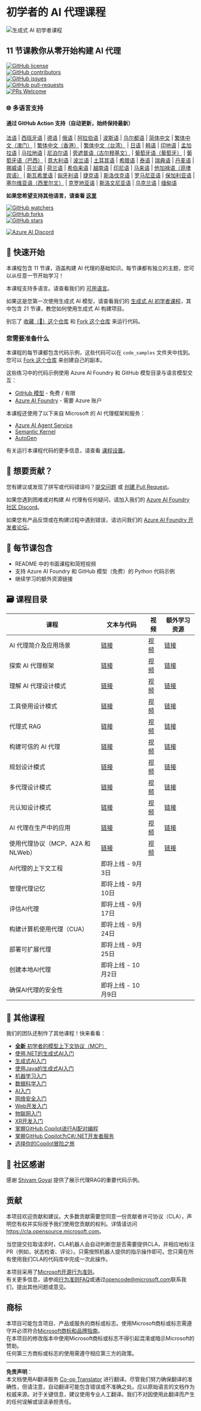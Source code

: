 <!--
CO_OP_TRANSLATOR_METADATA:
{
  "original_hash": "8f3948406cdc270629653d7f92808bf5",
  "translation_date": "2025-08-28T09:02:04+00:00",
  "source_file": "README.md",
  "language_code": "zh"
}
-->
# 初学者的 AI 代理课程

![生成式 AI 初学者课程](../../translated_images/repo-thumbnailv2.06f4a48036fde647f6ba4eb19f5651babe59bb30e972748afb349e47725d7601.zh.png)

## 11 节课教你从零开始构建 AI 代理

[![GitHub license](https://img.shields.io/github/license/microsoft/ai-agents-for-beginners.svg)](https://github.com/microsoft/ai-agents-for-beginners/blob/master/LICENSE?WT.mc_id=academic-105485-koreyst)  
[![GitHub contributors](https://img.shields.io/github/contributors/microsoft/ai-agents-for-beginners.svg)](https://GitHub.com/microsoft/ai-agents-for-beginners/graphs/contributors/?WT.mc_id=academic-105485-koreyst)  
[![GitHub issues](https://img.shields.io/github/issues/microsoft/ai-agents-for-beginners.svg)](https://GitHub.com/microsoft/ai-agents-for-beginners/issues/?WT.mc_id=academic-105485-koreyst)  
[![GitHub pull-requests](https://img.shields.io/github/issues-pr/microsoft/ai-agents-for-beginners.svg)](https://GitHub.com/microsoft/ai-agents-for-beginners/pulls/?WT.mc_id=academic-105485-koreyst)  
[![PRs Welcome](https://img.shields.io/badge/PRs-welcome-brightgreen.svg?style=flat-square)](http://makeapullrequest.com?WT.mc_id=academic-105485-koreyst)

### 🌐 多语言支持

#### 通过 GitHub Action 支持（自动更新，始终保持最新）

[法语](../fr/README.md) | [西班牙语](../es/README.md) | [德语](../de/README.md) | [俄语](../ru/README.md) | [阿拉伯语](../ar/README.md) | [波斯语](../fa/README.md) | [乌尔都语](../ur/README.md) | [简体中文](./README.md) | [繁体中文（澳门）](../mo/README.md) | [繁体中文（香港）](../hk/README.md) | [繁体中文（台湾）](../tw/README.md) | [日语](../ja/README.md) | [韩语](../ko/README.md) | [印地语](../hi/README.md) | [孟加拉语](../bn/README.md) | [马拉地语](../mr/README.md) | [尼泊尔语](../ne/README.md) | [旁遮普语（古尔穆基文）](../pa/README.md) | [葡萄牙语（葡萄牙）](../pt/README.md) | [葡萄牙语（巴西）](../br/README.md) | [意大利语](../it/README.md) | [波兰语](../pl/README.md) | [土耳其语](../tr/README.md) | [希腊语](../el/README.md) | [泰语](../th/README.md) | [瑞典语](../sv/README.md) | [丹麦语](../da/README.md) | [挪威语](../no/README.md) | [芬兰语](../fi/README.md) | [荷兰语](../nl/README.md) | [希伯来语](../he/README.md) | [越南语](../vi/README.md) | [印尼语](../id/README.md) | [马来语](../ms/README.md) | [他加禄语（菲律宾语）](../tl/README.md) | [斯瓦希里语](../sw/README.md) | [匈牙利语](../hu/README.md) | [捷克语](../cs/README.md) | [斯洛伐克语](../sk/README.md) | [罗马尼亚语](../ro/README.md) | [保加利亚语](../bg/README.md) | [塞尔维亚语（西里尔文）](../sr/README.md) | [克罗地亚语](../hr/README.md) | [斯洛文尼亚语](../sl/README.md) | [乌克兰语](../uk/README.md) | [缅甸语](../my/README.md)

**如果您希望支持其他语言，请查看 [这里](https://github.com/Azure/co-op-translator/blob/main/getting_started/supported-languages.md)**

[![GitHub watchers](https://img.shields.io/github/watchers/microsoft/ai-agents-for-beginners.svg?style=social&label=Watch)](https://GitHub.com/microsoft/ai-agents-for-beginners/watchers/?WT.mc_id=academic-105485-koreyst)  
[![GitHub forks](https://img.shields.io/github/forks/microsoft/ai-agents-for-beginners.svg?style=social&label=Fork)](https://GitHub.com/microsoft/ai-agents-for-beginners/network/?WT.mc_id=academic-105485-koreyst)  
[![GitHub stars](https://img.shields.io/github/stars/microsoft/ai-agents-for-beginners.svg?style=social&label=Star)](https://GitHub.com/microsoft/ai-agents-for-beginners/stargazers/?WT.mc_id=academic-105485-koreyst)

[![Azure AI Discord](https://dcbadge.limes.pink/api/server/kzRShWzttr)](https://discord.gg/kzRShWzttr)

## 🌱 快速开始

本课程包含 11 节课，涵盖构建 AI 代理的基础知识。每节课都有独立的主题，您可以从任意一节开始学习！

本课程支持多语言。请查看我们的 [可用语言](../..)。

如果这是您第一次使用生成式 AI 模型，请查看我们的 [生成式 AI 初学者课程](https://aka.ms/genai-beginners)，其中包含 21 节课，教您如何使用生成式 AI 构建项目。

别忘了 [收藏（🌟）这个仓库](https://docs.github.com/en/get-started/exploring-projects-on-github/saving-repositories-with-stars?WT.mc_id=academic-105485-koreyst) 和 [Fork 这个仓库](https://github.com/microsoft/ai-agents-for-beginners/fork) 来运行代码。

### 您需要准备什么

本课程的每节课都包含代码示例，这些代码可以在 `code_samples` 文件夹中找到。您可以 [Fork 这个仓库](https://github.com/microsoft/ai-agents-for-beginners/fork) 来创建自己的副本。

这些练习中的代码示例使用 Azure AI Foundry 和 GitHub 模型目录与语言模型交互：

- [GitHub 模型](https://aka.ms/ai-agents-beginners/github-models) - 免费 / 有限
- [Azure AI Foundry](https://aka.ms/ai-agents-beginners/ai-foundry) - 需要 Azure 账户

本课程还使用了以下来自 Microsoft 的 AI 代理框架和服务：

- [Azure AI Agent Service](https://aka.ms/ai-agents-beginners/ai-agent-service)  
- [Semantic Kernel](https://aka.ms/ai-agents-beginners/semantic-kernel)  
- [AutoGen](https://aka.ms/ai-agents/autogen)  

有关运行本课程代码的更多信息，请查看 [课程设置](./00-course-setup/README.md)。

## 🙏 想要贡献？

您有建议或发现了拼写或代码错误吗？[提交问题](https://github.com/microsoft/ai-agents-for-beginners/issues?WT.mc_id=academic-105485-koreyst) 或 [创建 Pull Request](https://github.com/microsoft/ai-agents-for-beginners/pulls?WT.mc_id=academic-105485-koreyst)。

如果您遇到困难或对构建 AI 代理有任何疑问，请加入我们的 [Azure AI Foundry 社区 Discord](https://discord.gg/kzRShWzttr)。

如果您有产品反馈或在构建过程中遇到错误，请访问我们的 [Azure AI Foundry 开发者论坛](https://aka.ms/azureaifoundry/forum)。

## 📂 每节课包含

- README 中的书面课程和简短视频
- 支持 Azure AI Foundry 和 GitHub 模型（免费）的 Python 代码示例
- 继续学习的额外资源链接

## 🗃️ 课程目录

| **课程**                                     | **文本与代码**                                    | **视频**                                                  | **额外学习资源**                                                                     |
|----------------------------------------------|----------------------------------------------------|------------------------------------------------------------|----------------------------------------------------------------------------------------|
| AI 代理简介及应用场景                        | [链接](./01-intro-to-ai-agents/README.md)          | [视频](https://youtu.be/3zgm60bXmQk?si=z8QygFvYQv-9WtO1)    | [链接](https://aka.ms/ai-agents-beginners/collection?WT.mc_id=academic-105485-koreyst) |
| 探索 AI 代理框架                             | [链接](./02-explore-agentic-frameworks/README.md)  | [视频](https://youtu.be/ODwF-EZo_O8?si=Vawth4hzVaHv-u0H)    | [链接](https://aka.ms/ai-agents-beginners/collection?WT.mc_id=academic-105485-koreyst) |
| 理解 AI 代理设计模式                         | [链接](./03-agentic-design-patterns/README.md)     | [视频](https://youtu.be/m9lM8qqoOEA?si=BIzHwzstTPL8o9GF)    | [链接](https://aka.ms/ai-agents-beginners/collection?WT.mc_id=academic-105485-koreyst) |
| 工具使用设计模式                             | [链接](./04-tool-use/README.md)                    | [视频](https://youtu.be/vieRiPRx-gI?si=2z6O2Xu2cu_Jz46N)    | [链接](https://aka.ms/ai-agents-beginners/collection?WT.mc_id=academic-105485-koreyst) |
| 代理式 RAG                                   | [链接](./05-agentic-rag/README.md)                 | [视频](https://youtu.be/WcjAARvdL7I?si=gKPWsQpKiIlDH9A3)    | [链接](https://aka.ms/ai-agents-beginners/collection?WT.mc_id=academic-105485-koreyst) |
| 构建可信的 AI 代理                           | [链接](./06-building-trustworthy-agents/README.md) | [视频](https://youtu.be/iZKkMEGBCUQ?si=jZjpiMnGFOE9L8OK)    | [链接](https://aka.ms/ai-agents-beginners/collection?WT.mc_id=academic-105485-koreyst) |
| 规划设计模式                                 | [链接](./07-planning-design/README.md)             | [视频](https://youtu.be/kPfJ2BrBCMY?si=6SC_iv_E5-mzucnC)    | [链接](https://aka.ms/ai-agents-beginners/collection?WT.mc_id=academic-105485-koreyst) |
| 多代理设计模式                               | [链接](./08-multi-agent/README.md)                 | [视频](https://youtu.be/V6HpE9hZEx0?si=rMgDhEu7wXo2uo6g)    | [链接](https://aka.ms/ai-agents-beginners/collection?WT.mc_id=academic-105485-koreyst) |
| 元认知设计模式                               | [链接](./09-metacognition/README.md)               | [视频](https://youtu.be/His9R6gw6Ec?si=8gck6vvdSNCt6OcF)    | [链接](https://aka.ms/ai-agents-beginners/collection?WT.mc_id=academic-105485-koreyst) |
| AI 代理在生产中的应用                        | [链接](./10-ai-agents-production/README.md)        | [视频](https://youtu.be/l4TP6IyJxmQ?si=31dnhexRo6yLRJDl)    | [链接](https://aka.ms/ai-agents-beginners/collection?WT.mc_id=academic-105485-koreyst) |
| 使用代理协议（MCP、A2A 和 NLWeb）            | [链接](./11-agentic-protocols/README.md)           | [视频](https://youtu.be/X-Dh9R3Opn8)                        | [链接](https://aka.ms/ai-agents-beginners/collection?WT.mc_id=academic-105485-koreyst) |
| AI代理的上下文工程            | 即将上线 - 9月3日                             |                                                            |                                                                                        |
| 管理代理记忆                      | 即将上线 - 9月10日                            |                                                            |                                                                                        |
| 评估AI代理                         | 即将上线 - 9月17日                            |                                                            |                                                                                        |
| 构建计算机使用代理（CUA）           | 即将上线 - 9月24日                            |                                                            |                                                                                        |
| 部署可扩展代理                    | 即将上线 - 9月25日                            |                                                            |                                                                                        |
| 创建本地AI代理                     | 即将上线 - 10月2日                               |                                                            |                                                                                        |
| 确保AI代理的安全性                           | 即将上线 - 10月9日                               |                                                            |                                                                                        |

## 🎒 其他课程

我们的团队还制作了其他课程！快来看看：

- [**全新** 初学者的模型上下文协议（MCP）](https://github.com/microsoft/mcp-for-beginners?WT.mc_id=academic-105485-koreyst)
- [使用.NET的生成式AI入门](https://github.com/microsoft/Generative-AI-for-beginners-dotnet?WT.mc_id=academic-105485-koreyst)
- [生成式AI入门](https://github.com/microsoft/generative-ai-for-beginners?WT.mc_id=academic-105485-koreyst)
- [使用Java的生成式AI入门](https://github.com/microsoft/generative-ai-for-beginners-java?WT.mc_id=academic-105485-koreyst)
- [机器学习入门](https://aka.ms/ml-beginners?WT.mc_id=academic-105485-koreyst)
- [数据科学入门](https://aka.ms/datascience-beginners?WT.mc_id=academic-105485-koreyst)
- [AI入门](https://aka.ms/ai-beginners?WT.mc_id=academic-105485-koreyst)
- [网络安全入门](https://github.com/microsoft/Security-101??WT.mc_id=academic-96948-sayoung)
- [Web开发入门](https://aka.ms/webdev-beginners?WT.mc_id=academic-105485-koreyst)
- [物联网入门](https://aka.ms/iot-beginners?WT.mc_id=academic-105485-koreyst)
- [XR开发入门](https://github.com/microsoft/xr-development-for-beginners?WT.mc_id=academic-105485-koreyst)
- [掌握GitHub Copilot进行AI配对编程](https://aka.ms/GitHubCopilotAI?WT.mc_id=academic-105485-koreyst)
- [掌握GitHub Copilot为C#/.NET开发者服务](https://github.com/microsoft/mastering-github-copilot-for-dotnet-csharp-developers?WT.mc_id=academic-105485-koreyst)
- [选择你的Copilot冒险之旅](https://github.com/microsoft/CopilotAdventures?WT.mc_id=academic-105485-koreyst)

## 🌟 社区感谢

感谢 [Shivam Goyal](https://www.linkedin.com/in/shivam2003/) 提供了展示代理RAG的重要代码示例。

## 贡献

本项目欢迎贡献和建议。大多数贡献需要您同意一份贡献者许可协议（CLA），声明您有权并实际授予我们使用您贡献的权利。详情请访问  
<https://cla.opensource.microsoft.com>。

当您提交拉取请求时，CLA机器人会自动判断您是否需要提供CLA，并相应地标注PR（例如，状态检查、评论）。只需按照机器人提供的指示操作即可。您只需在所有使用我们CLA的代码库中完成一次此操作。

本项目采用了[Microsoft开源行为准则](https://opensource.microsoft.com/codeofconduct/)。  
有关更多信息，请参阅[行为准则FAQ](https://opensource.microsoft.com/codeofconduct/faq/)或通过[opencode@microsoft.com](mailto:opencode@microsoft.com)联系我们，提出其他问题或意见。

## 商标

本项目可能包含项目、产品或服务的商标或标志。使用Microsoft商标或标志需遵守并必须符合[Microsoft商标和品牌指南](https://www.microsoft.com/legal/intellectualproperty/trademarks/usage/general)。  
在本项目的修改版本中使用Microsoft商标或标志不得引起混淆或暗示Microsoft的赞助。  
任何第三方商标或标志的使用需遵守相应第三方的政策。

---

**免责声明**：  
本文档使用AI翻译服务 [Co-op Translator](https://github.com/Azure/co-op-translator) 进行翻译。尽管我们努力确保翻译的准确性，但请注意，自动翻译可能包含错误或不准确之处。应以原始语言的文档作为权威来源。对于关键信息，建议使用专业人工翻译。我们不对因使用此翻译而产生的任何误解或误读承担责任。